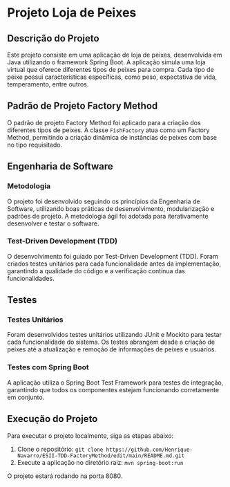 # Projeto Loja de Peixes

## Descrição do Projeto

Este projeto consiste em uma aplicação de loja de peixes, desenvolvida em Java utilizando o framework Spring Boot. A aplicação simula uma loja virtual que oferece diferentes tipos de peixes para compra. Cada tipo de peixe possui características específicas, como peso, expectativa de vida, temperamento, entre outros.

## Padrão de Projeto Factory Method

O padrão de projeto Factory Method foi aplicado para a criação dos diferentes tipos de peixes. A classe `FishFactory` atua como um Factory Method, permitindo a criação dinâmica de instâncias de peixes com base no tipo requisitado.

## Engenharia de Software

### Metodologia

O projeto foi desenvolvido seguindo os princípios da Engenharia de Software, utilizando boas práticas de desenvolvimento, modularização e padrões de projeto. A metodologia ágil foi adotada para iterativamente desenvolver e testar o software.

### Test-Driven Development (TDD)

O desenvolvimento foi guiado por Test-Driven Development (TDD). Foram criados testes unitários para cada funcionalidade antes da implementação, garantindo a qualidade do código e a verificação contínua das funcionalidades.

## Testes

### Testes Unitários

Foram desenvolvidos testes unitários utilizando JUnit e Mockito para testar cada funcionalidade do sistema. Os testes abrangem desde a criação de peixes até a atualização e remoção de informações de peixes e usuários.

### Testes com Spring Boot

A aplicação utiliza o Spring Boot Test Framework para testes de integração, garantindo que todos os componentes estejam funcionando corretamente em conjunto.

## Execução do Projeto

Para executar o projeto localmente, siga as etapas abaixo:

1. Clone o repositório: `git clone https://github.com/Henrique-Navarro/ESII-TDD-FactoryMethod/edit/main/README.md.git`
2. Execute a aplicação no diretório raiz: `mvn spring-boot:run`

O projeto estará rodando na porta 8080.
